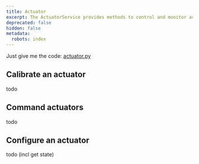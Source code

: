 ```yaml
---
title: Actuator
excerpt: The ActuatorService provides methods to control and monitor actuators.
deprecated: false
hidden: false
metadata:
  robots: index
---
```

Just give me the code: [actuator.py](https://github.com/kscalelabs/kos/blob/master/kos-py/pykos/services/actuator.py)

## Calibrate an actuator

todo

## Command actuators

todo

## Configure an actuator

todo (incl get state)